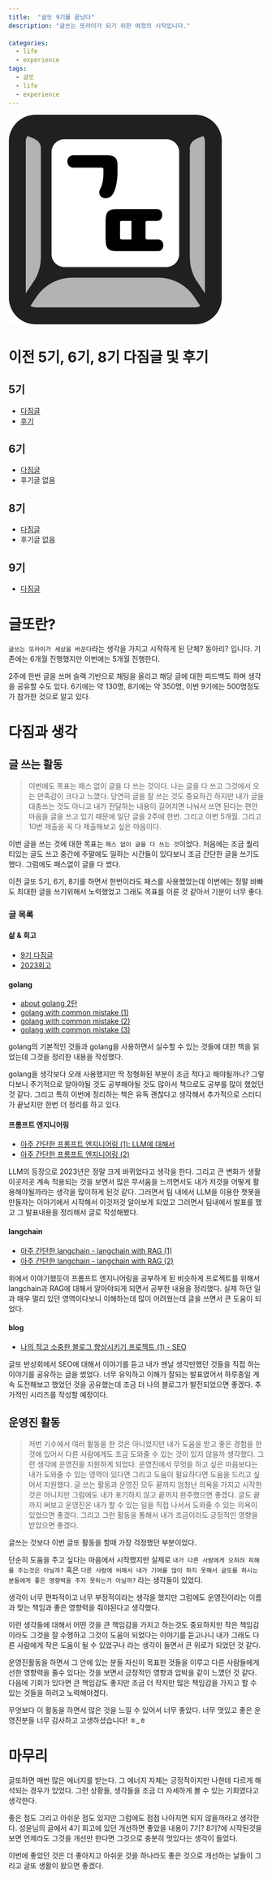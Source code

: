 ```yaml
---
title:  "글또 9기를 끝났다"
description: "글쓰는 또라이가 되기 위한 여정의 시작입니다."

categories:
  - life
  - experience
tags:
  - 글또
  - life
  - experience
---
```


![글또 아이콘](/assets/images/글또_아이콘.png)

# 이전 5기, 6기, 8기 다짐글 및 후기

## 5기
- [다짐글](https://baeji77.github.io/life/experience/2020_%EA%B8%80%EB%98%90_5%EA%B8%B0_%EB%8B%A4%EC%A7%90%EA%B8%80/)
- [후기](https://baeji77.github.io/life/experience/%EA%B8%80%EB%98%90_5%EA%B8%B0_%ED%9B%84%EA%B8%B0/)

## 6기
- [다짐글](https://baeji77.github.io/life/experience/%EA%B8%80%EB%98%90_6%EA%B8%B0_%EB%8B%A4%EC%A7%90%EA%B8%80/)
- 후기글 없음

## 8기
- [다짐글](https://baeji77.github.io/life/experience/%EA%B8%80%EB%98%90_8%EA%B8%B0_%EB%8B%A4%EC%A7%90/)
- 후기글 없음

## 9기

- [다짐글](https://baeji77.github.io/life/experience/%EA%B8%80%EB%98%90_9%EA%B8%B0_%EB%8B%A4%EC%A7%90/)

# 글또란?
`글쓰는 또라이가 세상을 바꾼다`라는 생각을 가지고 시작하게 된 단체? 동아리? 입니다. 기존에는 6개월 진행했지만 이번에는 5개월 진행한다.

2주에 한번 글을 쓰며 슬랙 기반으로 채팅을 올리고 해당 글에 대한 피드백도 하며 생각을 공유할 수도 있다. 6기에는 약 130명, 8기에는 약 350명, 이번 9기에는 500명정도가 참가한 것으로 알고 있다.

# 다짐과 생각

## 글 쓰는 활동

> 이번에도 목표는 패스 없이 글을 다 쓰는 것이다. 나는 글을 다 쓰고 그것에서 오는 만족감이 크다고 느꼈다. 
> 당연히 글을 잘 쓰는 것도 중요하긴 하지만 내가 글을 대충쓰는 것도 아니고 내가 전달하는 내용이 길어지면 나눠서 쓰면 된다는 편안 마음을 글을 쓰고 있기 때문에 일단 글을 2주에 한번. 그리고 이번 5개월. 그리고 10번 제출을 꼭 다 제출해보고 싶은 마음이다.

이번 글을 쓰는 것에 대한 목표는 `패스 없이 글을 다 쓰는 것`이었다. 처음에는 조금 퀄리티있는 글도 쓰고 중간에 주말에도 일하는 시간들이 있다보니 조금 간단한 글을 쓰기도 했다. 그럼에도 패스없이 글을 다 썼다.

이전 글또 5기, 6기, 8기를 하면서 한번이라도 패스를 사용했었는데 이번에는 정말 바빠도 최대한 글을 쓰기위해서 노력했었고 그래도 목표를 이룬 것 같아서 기분이 너무 좋다.

### 글 목록

#### 삶 & 회고

- [9기 다짐글](https://baeji77.github.io/life/experience/%EA%B8%80%EB%98%90_9%EA%B8%B0_%EB%8B%A4%EC%A7%90/)
- [2023회고](https://baeji77.github.io/life/retrospect/2023_%ED%9A%8C%EA%B3%A0/)

#### golang

- [about golang 2탄](https://baeji77.github.io/dev/golang-with-gorotine(2)/)
- [golang with common mistake (1)](https://baeji77.github.io/dev/golang-with-common-mistake-1/)
- [golang with common mistake (2)](https://baeji77.github.io/dev/golang-with-common-mistake-2/)
- [golang with common mistake (3)](https://baeji77.github.io/dev/golang-with-common-mistake-3/)

golang의 기본적인 것들과 golang을 사용하면서 실수할 수 있는 것들에 대한 책을 읽었는데 그것을 정리한 내용을 작성했다.

golang을 생각보다 오래 사용했지만 딱 정형화된 부분이 조금 적다고 해야될까나? 그렇다보니 주기적으로 알아야될 것도 공부해야될 것도 많아서 책으로도 공부를 많이 했었던 것 같다. 그리고 특히 이번에 정리하는 책은 유독 괜찮다고 생각해서 추가적으로 스터디가 끝났지만 한번 더 정리를 하고 있다.

#### 프롬프트 엔지니어링

- [아주 간단한 프롬프트 엔지니어링 (1): LLM에 대해서](https://baeji77.github.io/llm/prompt%20engineering/prompt-engineering-1/)
- [아주 간단한 프롬프트 엔지니어링 (2)](https://baeji77.github.io/llm/prompt%20engineering/prompt-engineering-2/)

LLM의 등장으로 2023년은 정말 크게 바뀌었다고 생각을 한다. 그리고 큰 변화가 생활 이곳저곳 계속 적용되는 것을 보면서 많은 무서움을 느끼면서도 내가 저것을 어떻게 활용해야될까라는 생각을 많이하게 된것 같다. 그러면서 팀 내에서 LLM을 이용한 챗봇을 만들자는 이야기에서 시작해서 이것저것 알아보게 되었고 그러면서 팀내에서 발표를 했고 그 발표내용을 정리해서 글로 작성해봤다. 

#### langchain

- [아주 간단한 langchain - langchain with RAG (1)](https://baeji77.github.io/llm/langchin/langchain-with-RAG-1/)
- [아주 간단한 langchain - langchain with RAG (2)](https://baeji77.github.io/llm/langchin/langchain-with-RAG-2/)

위에서 이야기했듯이 프롬프트 엔지니어링을 공부하게 된 비슷하게 프로젝트를 위해서 langchain과 RAG에 대해서 알아야되게 되면서 공부한 내용을 정리했다. 실제 하던 일과 매우 멀리 있던 영역이다보니 이해하는데 많이 어려웠는데 글을 쓰면서 큰 도움이 되었다.

#### blog

- [나의 작고 소중한 블로그 향상시키기 프로젝트 (1) - SEO](https://baeji77.github.io/dev/blog/seo/my-blog-improvement-project-1/)

글또 반상회에서 SEO에 대해서 이야기를 듣고 내가 맨날 생각만했던 것들을 직접 하는 이야기를 공유하는 글을 썼었다. 너무 유익하고 이해가 잘되는 발표였어서 하루종일 계속 도전해보고 했었던 것을 공유했는데 조금 더 나의 블로그가 발전되었으면 좋겠다. 추가적인 시리즈를 작성할 예정이다.


## 운영진 활동

> 저번 기수에서 여러 활동을 한 것은 아니었지만 내가 도움을 받고 좋은 경험을 한 것에 있어서 다른 사람에게도 조금 도와줄 수 있는 것이 있지 않을까 생각했다. 그런 생각에 운영진을 지원하게 되었다. 
> 운영진에서 무엇을 하고 싶은 마음보다는 내가 도와줄 수 있는 영역이 있다면 그리고 도움이 필요하다면 도움을 드리고 싶어서 지원했다. 
> 글 쓰는 활동과 운영진 모두 끝까지 엄청난 의욕을 가지고 시작한 것은 아니지만 그럼에도 내가 포기하지 않고 끝까지 완주했으면 좋겠다. 글도 끝까지 써보고 운영진은 내가 할 수 있는 일을 직접 나서서 도와줄 수 있는 의욕이 있었으면 좋겠다.
> 그리고 그런 활동을 통해서 내가 조금이라도 긍정적인 영향을 받았으면 좋겠다.

글쓰는 것보다 이번 글또 활동을 할때 가장 걱정했던 부분이었다. 

단순히 도움을 주고 싶다는 마음에서 시작했지만 실제로 `내가 다른 사람에게 오히려 피해를 주는것은 아닐까?` 혹은 `다른 사람에 비해서 내가 기여를 많이 하지 못해서 글또를 하시는 분들에게 좋은 영향력을 주지 못하는거 아닐까?` 라는 생각들이 있었다. 

생각이 너무 편파적이고 너무 부정적이라는 생각을 했지만 그럼에도 운영진이라는 이름과 맞는 책임과 좋은 영향력을 줘야된다고 생각했다.

이런 생각들에 대해서 어떤 것을 큰 책임감을 가지고 하는것도 중요하지만 작은 책임감이라도 그것을 잘 수행하고 그것이 도움이 되었다는 이야기를 듣고나니 내가 그래도 다른 사람에게 작은 도움이 될 수 있었구나 라는 생각이 들면서 큰 위로가 되었던 것 같다.

운영진활동을 하면서 그 안에 있는 분들 자신이 목표한 것들을 이루고 다른 사람들에게 선한 영향력을 줄수 있다는 것을 보면서 긍정적인 영향과 압박을 같이 느꼈던 것 같다. 다음에 기회가 있다면 큰 책임감도 좋지만 조금 더 작지만 많은 책임감을 가지고 할 수 있는 것들을 하려고 노력해야겠다.

무엇보다 이 활동을 하면서 많은 것을 느낄 수 있어서 너무 좋았다. 너무 멋있고 좋은 운영진분들 너무 감사하고 고생하셨습니다! ㅎ_ㅎ

# 마무리

글또하면 매번 많은 에너지를 받는다. 그 에너지 자체는 긍정적이지만 나한테 다르게 해석되는 경우가 있었다. 그런 상황들, 생각들을 조금 더 자세하게 볼 수 있는 기회였다고 생각한다.

좋은 점도 그리고 아쉬운 점도 있지만 그럼에도 점점 나아지면 되지 않을까라고 생각한다. 성윤님의 글에서 4기 회고에 있던 개선하면 좋았을 내용이 7기? 8기?에 시작된것을 보면 언제라도 그것을 개선만 한다면 그것으로 충분히 멋있다는 생각이 들었다.

이번에 좋았던 것은 더 좋아지고 아쉬운 것을 하나라도 좋은 것으로 개선하는 날들이 그리고 글또 생활이 왔으면 좋겠다.
